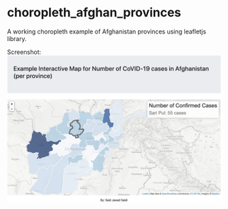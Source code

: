 # choropleth_afghan_provinces
A working choropleth example of Afghanistan provinces using leafletjs library. 

Screenshot:
![Alt text](screen_shot.png?raw=true "Screen Shot")
